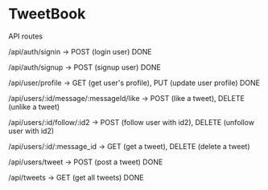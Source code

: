 # TweetBook

API routes

/api/auth/signin -> POST (login user) DONE

/api/auth/signup -> POST (signup user) DONE

/api/user/profile -> GET (get user's profile), PUT (update user profile) DONE

/api/users/:id/message/:messageId/like -> POST (like a tweet), DELETE (unlike a tweet)

/api/users/:id/follow/:id2 -> POST (follow user with id2), DELETE (unfollow user with id2)

/api/users/:id/:message_id -> GET (get a tweet), DELETE (delete a tweet)

/api/users/tweet -> POST (post a tweet) DONE

/api/tweets -> GET (get all tweets) DONE
